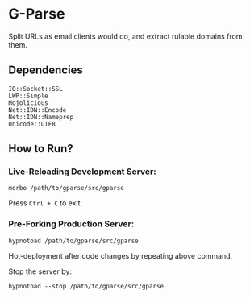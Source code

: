 # G-Parse

Split URLs as email clients would do, and extract rulable domains from them.

## Dependencies

    IO::Socket::SSL
    LWP::Simple
    Mojolicious
    Net::IDN::Encode
    Net::IDN::Nameprep
    Unicode::UTF8

## How to Run?

### Live-Reloading Development Server:

    morbo /path/to/gparse/src/gparse

Press `Ctrl + C` to exit.

### Pre-Forking Production Server:

    hypnotoad /path/to/gparse/src/gparse

Hot-deployment after code changes by repeating above command.

Stop the server by:

    hypnotoad --stop /path/to/gparse/src/gparse
